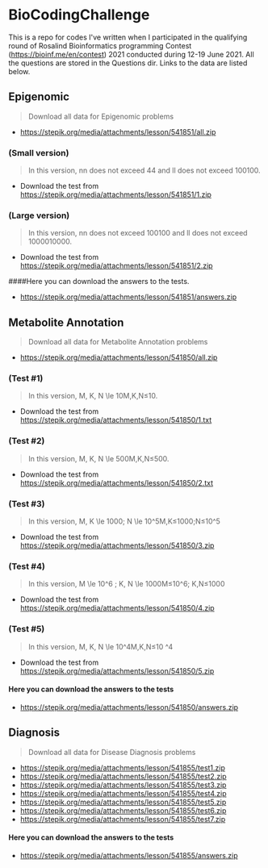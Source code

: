 # BioCodingChallenge
This is a repo for codes I've written when I participated in the qualifying round of Rosalind Bioinformatics programming Contest (https://bioinf.me/en/contest) 2021 conducted during 12-19 June 2021. All the questions are stored in the Questions dir. Links to the data are listed below.

## Epigenomic
> Download all data for Epigenomic problems
* https://stepik.org/media/attachments/lesson/541851/all.zip

### (Small version)
> In this version, nn does not exceed 44 and ll does not exceed 100100.
* Download the test from https://stepik.org/media/attachments/lesson/541851/1.zip

### (Large version)
> In this version, nn does not exceed 100100 and ll does not exceed 1000010000.
* Download the test from https://stepik.org/media/attachments/lesson/541851/2.zip

####Here you can download the answers to the tests.
* https://stepik.org/media/attachments/lesson/541851/answers.zip

## Metabolite Annotation
> Download all data for Metabolite Annotation problems
* https://stepik.org/media/attachments/lesson/541850/all.zip

### (Test #1)
> In this version, M, K, N \le 10M,K,N≤10.
* Download the test from https://stepik.org/media/attachments/lesson/541850/1.txt

### (Test #2)
> In this version, M, K, N \le 500M,K,N≤500.
* Download the test from https://stepik.org/media/attachments/lesson/541850/2.txt

### (Test #3)
> In this version, M, K \le 1000; N \le 10^5M,K≤1000;N≤10^5
* Download the test from https://stepik.org/media/attachments/lesson/541850/3.zip

### (Test #4)
> In this version, M \le 10^6 ; K, N \le 1000M≤10^6; K,N≤1000
* Download the test from https://stepik.org/media/attachments/lesson/541850/4.zip

### (Test #5)
> In this version, M, K, N \le 10^4M,K,N≤10 ^4
* Download the test from https://stepik.org/media/attachments/lesson/541850/5.zip

#### Here you can download the answers to the tests
* https://stepik.org/media/attachments/lesson/541850/answers.zip


## Diagnosis
> Download all data for Disease Diagnosis problems
* https://stepik.org/media/attachments/lesson/541855/test1.zip
* https://stepik.org/media/attachments/lesson/541855/test2.zip
* https://stepik.org/media/attachments/lesson/541855/test3.zip
* https://stepik.org/media/attachments/lesson/541855/test4.zip
* https://stepik.org/media/attachments/lesson/541855/test5.zip
* https://stepik.org/media/attachments/lesson/541855/test6.zip
* https://stepik.org/media/attachments/lesson/541855/test7.zip

#### Here you can download the answers to the tests
* https://stepik.org/media/attachments/lesson/541855/answers.zip
